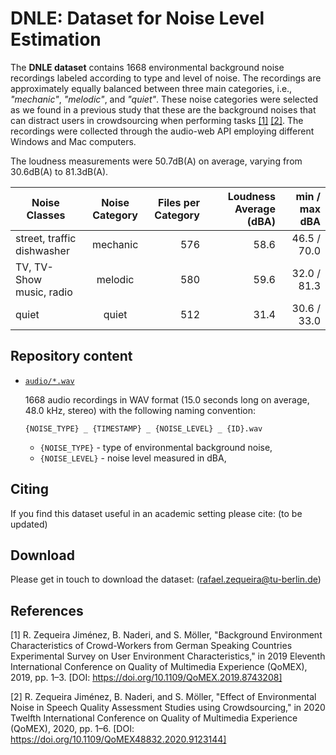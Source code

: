 # DNLE: Dataset for Noise Level Estimation

The **DNLE dataset** contains 1668 environmental background noise recordings labeled according to type and level of noise.
The recordings are approximately equally balanced between three main categories, i.e., *"mechanic"*, *"melodic"*, and *"quiet"*. These noise categories were selected as we found in a previous study that these are the background noises that can distract users in crowdsourcing when performing tasks [[1]](#1) [[2]](#2).
The recordings were collected through the audio-web API employing different Windows and Mac computers.

The loudness measurements were 50.7dB(A) on average, varying from 30.6dB(A) to 81.3dB(A).


| Noise Classes | Noise Category           | Files per<br>Category  | Loudness Average<br>(dBA) | min / max <br> dBA |
| ------------- |:-------------:| -----:|--------:|--------:|
| street, traffic <br> dishwasher  | mechanic | 576 | 58.6 | 46.5 / 70.0 |
| TV, TV-Show <br> music, radio    | melodic  | 580 | 59.6 | 32.0 / 81.3 |
| quiet                            | quiet    | 512 | 31.4 | 30.6 / 33.0 |


## Repository content

- [`audio/*.wav`](audio/)

  1668 audio recordings in WAV format (15.0 seconds long on average, 48.0 kHz, stereo) with the following naming convention:
  
  `{NOISE_TYPE} _ {TIMESTAMP} _ {NOISE_LEVEL} _ {ID}.wav`
  
  - `{NOISE_TYPE}` - type of environmental background noise,
  - `{NOISE_LEVEL}` - noise level measured in dBA,


## Citing

If you find this dataset useful in an academic setting please cite:
(to be updated)


## Download

Please get in touch to download the dataset: (rafael.zequeira@tu-berlin.de)


## References

<a id="1">[1]</a>
R. Zequeira Jiménez, B. Naderi, and S. Möller, "Background Environment Characteristics of Crowd-Workers from German Speaking Countries Experimental Survey on User Environment Characteristics," in 2019 Eleventh International Conference on Quality of Multimedia Experience (QoMEX), 2019, pp. 1–3. [DOI: https://doi.org/10.1109/QoMEX.2019.8743208]

<a id="2">[2]</a>
R. Zequeira Jiménez, B. Naderi, and S. Möller, "Effect of Environmental Noise in Speech Quality Assessment Studies using Crowdsourcing," in 2020 Twelfth International Conference on Quality of Multimedia Experience (QoMEX), 2020, pp. 1–6. [DOI: https://doi.org/10.1109/QoMEX48832.2020.9123144]